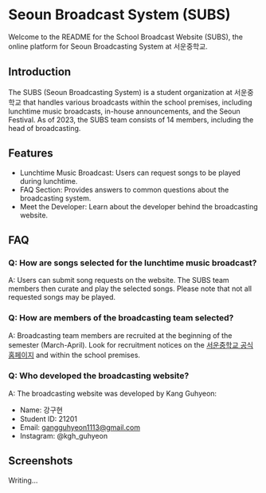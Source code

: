 # Seoun Broadcast System (SUBS)

Welcome to the README for the School Broadcast Website (SUBS), the online platform for Seoun Broadcasting System at 서운중학교.

## Introduction

The SUBS (Seoun Broadcasting System) is a student organization at 서운중학교 that handles various broadcasts within the school premises, including lunchtime music broadcasts, in-house announcements, and the Seoun Festival. As of 2023, the SUBS team consists of 14 members, including the head of broadcasting.

## Features

- Lunchtime Music Broadcast: Users can request songs to be played during lunchtime.
- FAQ Section: Provides answers to common questions about the broadcasting system.
- Meet the Developer: Learn about the developer behind the broadcasting website.

## FAQ

### Q: How are songs selected for the lunchtime music broadcast?
A: Users can submit song requests on the website. The SUBS team members then curate and play the selected songs. Please note that not all requested songs may be played.

### Q: How are members of the broadcasting team selected?
A: Broadcasting team members are recruited at the beginning of the semester (March-April). Look for recruitment notices on the [서운중학교 공식 홈페이지](https://seoun.sen.ms.kr/) and within the school premises.

### Q: Who developed the broadcasting website?
A: The broadcasting website was developed by Kang Guhyeon:
   - Name: 강구현
   - Student ID: 21201
   - Email: gangguhyeon1113@gmail.com
   - Instagram: @kgh_guhyeon

## Screenshots
Writing...